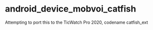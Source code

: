 # android_device_mobvoi_catfish

Attempting to port this to the TicWatch Pro 2020, codename catfish_ext
